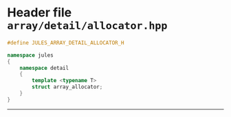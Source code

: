 # Header file `array/detail/allocator.hpp`<a id="array/detail/allocator.hpp"></a>

``` cpp
#define JULES_ARRAY_DETAIL_ALLOCATOR_H

namespace jules
{
    namespace detail
    {
        template <typename T>
        struct array_allocator;
    }
}
```

-----

